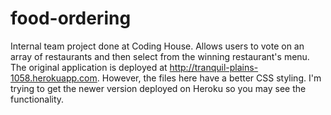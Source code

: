 food-ordering
=============

Internal team project done at Coding House. Allows users to vote on an array of restaurants and then select from the winning restaurant's menu. The original application is deployed at http://tranquil-plains-1058.herokuapp.com. However, the files here have a better CSS styling. I'm trying to get the newer version deployed on Heroku so you may see the functionality.
